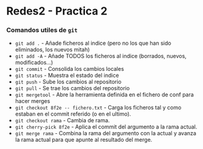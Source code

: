 
# Redes2 - Practica 2

### Comandos utiles de `git`
* `git add .` - Añade ficheros al indice (pero no los que han sido eliminados, los nuevos mitah)
* `git add -A` - Añade TODOS los ficheros al indice (borrados, nuevos, modificados...)
* `git commit` - Consolida los cambios locales
* `git status` - Muestra el estado del indice
* `git push` - Sube los cambios al repositorio
* `git pull` - Se trae los cambios del repositorio
* `git mergetool` - Abre la herramienta definida en el fichero de conf para hacer merges
* `git checkout 8f2e -- fichero.txt` - Carga los ficheros tal y como estaban en el commit referido (o en el ultimo).
* `git checkout rama` - Cambia de rama.
* `git cherry-pick 8f2e` - Aplica el commit del argumento a la rama actual.
* `git merge rama` - Combina la rama del argumento con la actual y avanza la rama actual para que apunte al resultado del merge.
